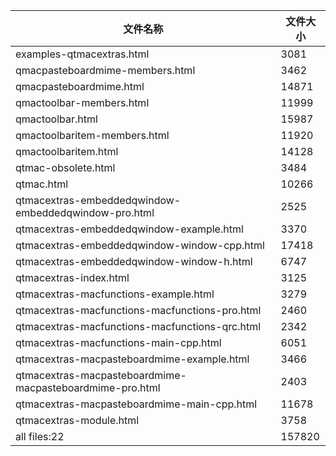 文件名称 | 文件大小
---|---
examples-qtmacextras.html|3081
qmacpasteboardmime-members.html|3462
qmacpasteboardmime.html|14871
qmactoolbar-members.html|11999
qmactoolbar.html|15987
qmactoolbaritem-members.html|11920
qmactoolbaritem.html|14128
qtmac-obsolete.html|3484
qtmac.html|10266
qtmacextras-embeddedqwindow-embeddedqwindow-pro.html|2525
qtmacextras-embeddedqwindow-example.html|3370
qtmacextras-embeddedqwindow-window-cpp.html|17418
qtmacextras-embeddedqwindow-window-h.html|6747
qtmacextras-index.html|3125
qtmacextras-macfunctions-example.html|3279
qtmacextras-macfunctions-macfunctions-pro.html|2460
qtmacextras-macfunctions-macfunctions-qrc.html|2342
qtmacextras-macfunctions-main-cpp.html|6051
qtmacextras-macpasteboardmime-example.html|3466
qtmacextras-macpasteboardmime-macpasteboardmime-pro.html|2403
qtmacextras-macpasteboardmime-main-cpp.html|11678
qtmacextras-module.html|3758
all files:22|157820

